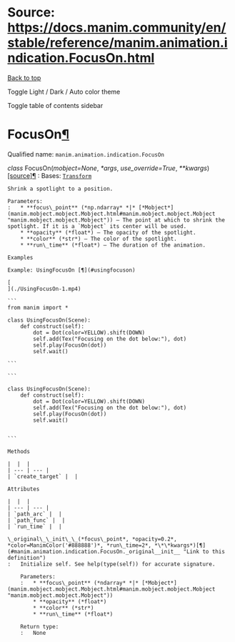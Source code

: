 # Source: https://docs.manim.community/en/stable/reference/manim.animation.indication.FocusOn.html

[Back to top](#)

Toggle Light / Dark / Auto color theme

Toggle table of contents sidebar

FocusOn[¶](#focuson "Link to this heading")
===========================================

Qualified name: `manim.animation.indication.FocusOn`

*class* FocusOn(*mobject=None*, *\*args*, *use\_override=True*, *\*\*kwargs*)[[source]](../_modules/manim/animation/indication.html#FocusOn)[¶](#manim.animation.indication.FocusOn "Link to this definition")
:   Bases: [`Transform`](manim.animation.transform.Transform.html#manim.animation.transform.Transform "manim.animation.transform.Transform")

    Shrink a spotlight to a position.

    Parameters:
    :   * **focus\_point** (*np.ndarray* *|* [*Mobject*](manim.mobject.mobject.Mobject.html#manim.mobject.mobject.Mobject "manim.mobject.mobject.Mobject")) – The point at which to shrink the spotlight. If it is a `Mobject` its center will be used.
        * **opacity** (*float*) – The opacity of the spotlight.
        * **color** (*str*) – The color of the spotlight.
        * **run\_time** (*float*) – The duration of the animation.

    Examples

    Example: UsingFocusOn [¶](#usingfocuson)

    [
    ](./UsingFocusOn-1.mp4)

    ```
    from manim import *

    class UsingFocusOn(Scene):
        def construct(self):
            dot = Dot(color=YELLOW).shift(DOWN)
            self.add(Tex("Focusing on the dot below:"), dot)
            self.play(FocusOn(dot))
            self.wait()

    ```

    ```

    class UsingFocusOn(Scene):
        def construct(self):
            dot = Dot(color=YELLOW).shift(DOWN)
            self.add(Tex("Focusing on the dot below:"), dot)
            self.play(FocusOn(dot))
            self.wait()


    ```

    Methods

    |  |  |
    | --- | --- |
    | `create_target` |  |

    Attributes

    |  |  |
    | --- | --- |
    | `path_arc` |  |
    | `path_func` |  |
    | `run_time` |  |

    \_original\_\_init\_\_(*focus\_point*, *opacity=0.2*, *color=ManimColor('#888888')*, *run\_time=2*, *\*\*kwargs*)[¶](#manim.animation.indication.FocusOn._original__init__ "Link to this definition")
    :   Initialize self. See help(type(self)) for accurate signature.

        Parameters:
        :   * **focus\_point** (*ndarray* *|* [*Mobject*](manim.mobject.mobject.Mobject.html#manim.mobject.mobject.Mobject "manim.mobject.mobject.Mobject"))
            * **opacity** (*float*)
            * **color** (*str*)
            * **run\_time** (*float*)

        Return type:
        :   None
